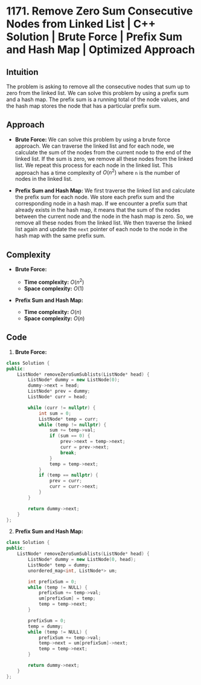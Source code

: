 # 1171. Remove Zero Sum Consecutive Nodes from Linked List | C++ Solution | Brute Force | Prefix Sum and Hash Map | Optimized Approach

## Intuition

The problem is asking to remove all the consecutive nodes that sum up to zero from the linked list. We can solve this problem by using a prefix sum and a hash map. The prefix sum is a running total of the node values, and the hash map stores the node that has a particular prefix sum.

## Approach

-   **Brute Force:** We can solve this problem by using a brute force approach. We can traverse the linked list and for each node, we calculate the sum of the nodes from the current node to the end of the linked list. If the sum is zero, we remove all these nodes from the linked list. We repeat this process for each node in the linked list. This approach has a time complexity of $O(n^2)$ where `n` is the number of nodes in the linked list.

-   **Prefix Sum and Hash Map:** We first traverse the linked list and calculate the prefix sum for each node. We store each prefix sum and the corresponding node in a hash map. If we encounter a prefix sum that already exists in the hash map, it means that the sum of the nodes between the current node and the node in the hash map is zero. So, we remove all these nodes from the linked list. We then traverse the linked list again and update the `next` pointer of each node to the node in the hash map with the same prefix sum.

## Complexity

-   **Brute Force:**

    -   **Time complexity:** $O(n^2)$
    -   **Space complexity:** $O(1)$

-   **Prefix Sum and Hash Map:**
    -   **Time complexity:** $O(n)$
    -   **Space complexity:** $O(n)$

## Code

1. **Brute Force:**

```cpp
class Solution {
public:
    ListNode* removeZeroSumSublists(ListNode* head) {
        ListNode* dummy = new ListNode(0);
        dummy->next = head;
        ListNode* prev = dummy;
        ListNode* curr = head;

        while (curr != nullptr) {
            int sum = 0;
            ListNode* temp = curr;
            while (temp != nullptr) {
                sum += temp->val;
                if (sum == 0) {
                    prev->next = temp->next;
                    curr = prev->next;
                    break;
                }
                temp = temp->next;
            }
            if (temp == nullptr) {
                prev = curr;
                curr = curr->next;
            }
        }

        return dummy->next;
    }
};
```

2. **Prefix Sum and Hash Map:**

```cpp
class Solution {
public:
    ListNode* removeZeroSumSublists(ListNode* head) {
        ListNode* dummy = new ListNode(0, head);
        ListNode* temp = dummy;
        unordered_map<int, ListNode*> um;

        int prefixSum = 0;
        while (temp != NULL) {
            prefixSum += temp->val;
            um[prefixSum] = temp;
            temp = temp->next;
        }

        prefixSum = 0;
        temp = dummy;
        while (temp != NULL) {
            prefixSum += temp->val;
            temp->next = um[prefixSum]->next;
            temp = temp->next;
        }

        return dummy->next;
    }
};
```
